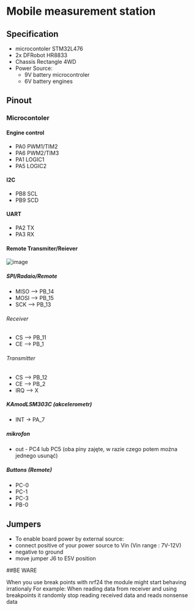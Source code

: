 
# Mobile measurement station





## Specification

- microcontoler STM32L476
- 2x DFRobot HR8833 
- Chassis Rectangle 4WD
- Power Source:
   - 9V battery microcontroler
   - 6V battery engines

## Pinout
 ### Microcontoler   
 #### Engine control
- PA0 PWM1/TIM2
- PA6 PWM2/TIM3
- PA1 LOGIC1
- PA5 LOGIC2
 #### I2C
- PB8 SCL
- PB9 SCD
 #### UART
- PA2 TX
- PA3 RX

#### Remote Transmiter/Reiever
![image](https://github.com/user-attachments/assets/1ac823f6-c91b-4a6e-b7b0-fc51b023a784)
##### SPI/Radaio/Remote
- MISO --> PB_14
- MOSI --> PB_15
- SCK  --> PB_13
###### Receiver
- CS   --> PB_11
- CE   --> PB_1
###### Transmitter
- CS   --> PB_12
- CE   --> PB_2
- IRQ  --> X
##### KAmodLSM303C (akcelerometr)
- INT -> PA_7 

##### mikrofon
- out - PC4 lub PC5 (oba piny zajęte, w razie czego potem można jednego usunąć)

##### Buttons (Remote)
- PC-0
- PC-1
- PC-3
- PB-0

## Jumpers
- To enable board power by external source:
- connect positive of your power source to Vin (Vin range : 7V-12V)
- negative to ground
- move jumper J6 to E5V position

##BE WARE

When you use break points with nrf24 the module might start behaving irrationaly
For example: When reading data from receiver and using breakpoints it randomly stop reading received data and reads nonsense data
